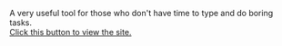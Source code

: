 A very useful tool for those who don't have time to type and do boring tasks.
<br>
<a href=" https://muhammadpaknahadweb.github.io/Speech-to-text-">Click this button to view the site.</a>
